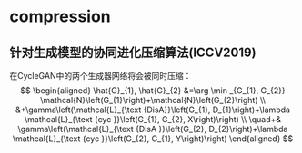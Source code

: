 
# compression

## 针对生成模型的协同进化压缩算法(ICCV2019)

在CycleGAN中的两个生成器网络将会被同时压缩：
$$
\begin{aligned}
\hat{G}_{1}, \hat{G}_{2} &=\arg \min _{G_{1}, G_{2}} \mathcal{N}\left(G_{1}\right)+\mathcal{N}\left(G_{2}\right) \\
&+\gamma\left(\mathcal{L}_{\text {DisA}}\left(G_{1}, D_{1}\right)+\lambda \mathcal{L}_{\text {cyc }}\left(G_{1}, G_{2}, X\right)\right) \\
\quad+& \gamma\left(\mathcal{L}_{\text {DisA }}\left(G_{2}, D_{2}\right)+\lambda \mathcal{L}_{\text {cyc }}\left(G_{2}, G_{1}, Y\right)\right)
\end{aligned}
$$


